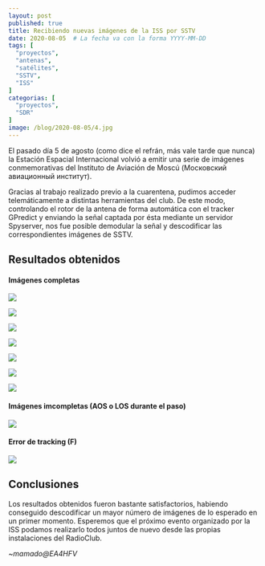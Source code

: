 ```yaml
---
layout: post
published: true
title: Recibiendo nuevas imágenes de la ISS por SSTV
date: 2020-08-05  # La fecha va con la forma YYYY-MM-DD
tags: [
  "proyectos",
  "antenas",
  "satélites",
  "SSTV",
  "ISS"
]
categorias: [
  "proyectos",
  "SDR"
]
image: /blog/2020-08-05/4.jpg
---
```


El pasado día 5 de agosto (como dice el refrán, más vale tarde que nunca) la Estación Espacial Internacional volvió a emitir una serie de imágenes conmemorativas del Instituto de Aviación de Moscú (Московский авиационный институт).

Gracias al trabajo realizado previo a la cuarentena, pudimos acceder telemáticamente a distintas herramientas del club. De este modo, controlando el rotor de la antena de forma automática con el tracker GPredict y enviando la señal captada por ésta mediante un servidor Spyserver, nos fue posible demodular la señal y descodificar las correspondientes imágenes de SSTV.

## Resultados obtenidos

#### Imágenes completas

![](/blog/2020-08-05/2.jpg)

![](/blog/2020-08-05/3.jpg)

![](/blog/2020-08-05/4.jpg)

![](/blog/2020-08-05/5.jpg)

![](/blog/2020-08-05/6.jpg)

![](/blog/2020-08-05/7.jpg)

![](/blog/2020-08-05/8.jpg)

#### Imágenes imcompletas (AOS o LOS durante el paso)

![](/blog/2020-08-05/9.jpg)

#### Error de tracking (F)

![](/blog/2020-08-05/1.jpg)

## Conclusiones

Los resultados obtenidos fueron bastante satisfactorios, habiendo conseguido descodificar un mayor número de imágenes de lo esperado en un primer momento. Esperemos que el próximo evento organizado por la ISS podamos realizarlo todos juntos de nuevo desde las propias instalaciones del RadioClub.

*~mamado@EA4HFV*







